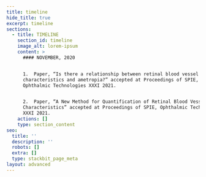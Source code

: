 ```yaml
---
title: timeline
hide_title: true
excerpt: timeline
sections:
  - title: TIMELINE
    section_id: timeline
    image_alt: lorem-ipsum
    content: >
      #### NOVEMBER, 2020


      1.  Paper, “Is there a relationship between retinal blood vessel
      characteristics and ametropia?” accepted at Proceedings of SPIE,
      Ophthalmic Technologies XXXI 2021.


      2.  Paper, “A New Method for Quantification of Retinal Blood Vessel
      Characteristics” accepted at Proceedings of SPIE, Ophthalmic Technologies
      XXXI 2021.
    actions: []
    type: section_content
seo:
  title: ''
  description: ''
  robots: []
  extra: []
  type: stackbit_page_meta
layout: advanced
---
```

